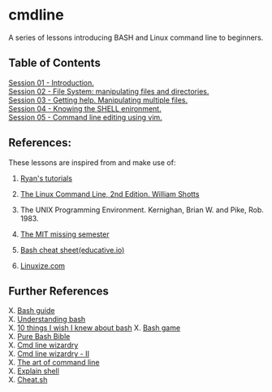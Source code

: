 # cmdline
A series of lessons introducing BASH and Linux command line to beginners.  

## Table of Contents
[Session 01 - Introduction.](s01_introduction.md)  
[Session 02 - File System: manipulating files and directories.](s02_filesystem01.md)  
[Session 03 - Getting help. Manipulating multiple files.](s03_man_globbing.md)  
[Session 04 - Knowing the SHELL enironment.](s04_shell_environment.md)  
[Session 05 - Command line editing using vim.](s05_cmdline_editing.md)  

## References:
These lessons are inspired from and make use of:  

1. [Ryan's tutorials](https://ryanstutorials.net/linuxtutorial/)  
2. [The Linux Command Line, 2nd Edition. William Shotts](https://www.amazon.com/Linux-Command-Line-2nd-Introduction/dp/1593279523?)

2. The UNIX Programming Environment. Kernighan, Brian W. and Pike, Rob. 1983.  
3. [The MIT missing semester](https://missing.csail.mit.edu/)  
4. [Bash cheat sheet(educative.io)](https://www.educative.io/blog/bash-shell-command-cheat-sheet)
4. [Linuxize.com](https://linuxize.com/tags/terminal/)


## Further References
X. [Bash guide](https://mywiki.wooledge.org/BashGuide)  
X. [Understanding bash](https://www.linuxjournal.com/content/understanding-bash-elements-programming)  
X. [10 things I wish I knew about bash](https://zwischenzugs.com/2018/01/06/ten-things-i-wish-id-known-about-bash/)
X. [Bash game](https://gitlab.com/slackermedia/bashcrawl)  
X. [Pure Bash Bible](https://github.com/dylanaraps/pure-bash-bible)  
X. [Cmd line wizardry](https://arstechnica.com/gadgets/2021/08/linux-bsd-command-line-101-using-awk-sed-and-grep-in-the-terminal/)  
X. [Cmd line wizardry - II](https://arstechnica.com/gadgets/2021/09/command-line-wizardry-part-two-variables-and-loops-in-bash/)  
X. [The art of command line](https://github.com/jlevy/the-art-of-command-line)  
X. [Explain shell](https://explainshell.com/)  
X. [Cheat.sh](http://cheat.sh/)  
